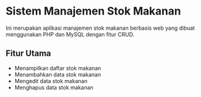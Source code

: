 # Sistem Manajemen Stok Makanan
Ini merupakan aplikasi manajemen stok makanan berbasis web yang dibuat menggunakan PHP dan MySQL dengan fitur CRUD.
## Fitur Utama
- Menampilkan daftar stok makanan
- Menambahkan data stok makanan
- Mengedit data stok makanan
- Menghapus data stok makanan
